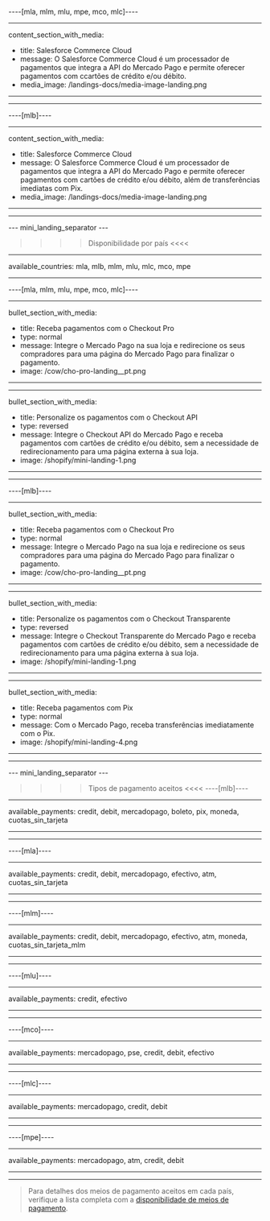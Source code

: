 ----[mla, mlm, mlu, mpe, mco, mlc]----

---
content_section_with_media: 
 - title: Salesforce Commerce Cloud
 - message: O Salesforce Commerce Cloud é um processador de pagamentos que integra a API do Mercado Pago e permite oferecer pagamentos com ccartões de crédito e/ou débito.
 - media_image: /landings-docs/media-image-landing.png
---

------------

----[mlb]----

---
content_section_with_media: 
 - title: Salesforce Commerce Cloud
 - message: O Salesforce Commerce Cloud é um processador de pagamentos que integra a API do Mercado Pago e permite oferecer pagamentos com cartões de crédito e/ou débito, além de transferências imediatas com Pix.
 - media_image: /landings-docs/media-image-landing.png
---

------------

--- mini_landing_separator ---

>>>> Disponibilidade por país <<<<
---
available_countries: mla, mlb, mlm, mlu, mlc, mco, mpe

---

----[mla, mlm, mlu, mpe, mco, mlc]----

---
bullet_section_with_media: 
 - title: Receba pagamentos com o Checkout Pro
 - type: normal
 - message: Integre o Mercado Pago na sua loja e redirecione os seus compradores para uma página do Mercado Pago para finalizar o pagamento.
 - image: /cow/cho-pro-landing__pt.png
---

---
bullet_section_with_media: 
 - title: Personalize os pagamentos com o Checkout API
 - type: reversed
 - message: Integre o Checkout API do Mercado Pago e receba pagamentos com cartões de crédito e/ou débito, sem a necessidade de redirecionamento para uma página externa à sua loja.
 - image: /shopify/mini-landing-1.png
---

------------

----[mlb]----

---
bullet_section_with_media: 
 - title: Receba pagamentos com o Checkout Pro
 - type: normal
 - message: Integre o Mercado Pago na sua loja e redirecione os seus compradores para uma página do Mercado Pago para finalizar o pagamento.
 - image: /cow/cho-pro-landing__pt.png
---

---
bullet_section_with_media: 
 - title: Personalize os pagamentos com o Checkout Transparente
 - type: reversed
 - message: Integre o Checkout Transparente do Mercado Pago e receba pagamentos com cartões de crédito e/ou débito, sem a necessidade de redirecionamento para uma página externa à sua loja.
 - image: /shopify/mini-landing-1.png
---

---
bullet_section_with_media: 
 - title: Receba pagamentos com Pix
 - type: normal
 - message: Com o Mercado Pago, receba transferências imediatamente com o Pix.
 - image: /shopify/mini-landing-4.png
---

------------

--- mini_landing_separator ---

>>>> Tipos de pagamento aceitos <<<<
----[mlb]----

---
available_payments: credit, debit, mercadopago, boleto, pix, moneda, cuotas_sin_tarjeta

---
------------

----[mla]---- 

---
available_payments: credit, debit, mercadopago, efectivo, atm, cuotas_sin_tarjeta

----
------------

----[mlm]---- 

---
available_payments: credit, debit, mercadopago, efectivo, atm, moneda, cuotas_sin_tarjeta_mlm

----
------------

----[mlu]---- 

---
available_payments: credit, efectivo

----
------------

----[mco]---- 

---
available_payments: mercadopago, pse, credit, debit, efectivo

----
------------

----[mlc]---- 

---
available_payments: mercadopago, credit, debit

----
------------

----[mpe]---- 

---
available_payments: mercadopago, atm, credit, debit

----
------------

> Para detalhes dos meios de pagamento aceitos em cada país, verifique a lista completa com a [disponibilidade de meios de pagamento](/developers/pt/docs/sales-processing/payment-methods).